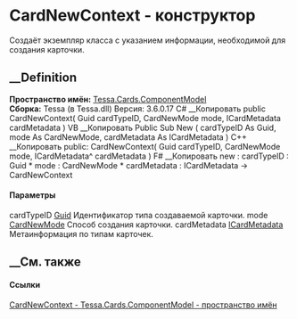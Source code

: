 # CardNewContext - конструктор
Создаёт экземпляр класса с указанием информации, необходимой для создания
карточки.
## __Definition
 **Пространство имён:**
[Tessa.Cards.ComponentModel](N_Tessa_Cards_ComponentModel.htm)  
 **Сборка:** Tessa (в Tessa.dll) Версия: 3.6.0.17
C# __Копировать
     public CardNewContext(
    	Guid cardTypeID,
    	CardNewMode mode,
    	ICardMetadata cardMetadata
    )
VB __Копировать
     Public Sub New ( 
    	cardTypeID As Guid,
    	mode As CardNewMode,
    	cardMetadata As ICardMetadata
    )
C++ __Копировать
     public:
    CardNewContext(
    	Guid cardTypeID, 
    	CardNewMode mode, 
    	ICardMetadata^ cardMetadata
    )
F# __Копировать
     new : 
            cardTypeID : Guid * 
            mode : CardNewMode * 
            cardMetadata : ICardMetadata -> CardNewContext
#### Параметры
cardTypeID [Guid](https://learn.microsoft.com/dotnet/api/system.guid)
    Идентификатор типа создаваемой карточки.
mode [CardNewMode](T_Tessa_Cards_CardNewMode.htm)
    Способ создания карточки.
cardMetadata [ICardMetadata](T_Tessa_Cards_ICardMetadata.htm)
    Метаинформация по типам карточек.
##  __См. также
#### Ссылки
[CardNewContext - ](T_Tessa_Cards_ComponentModel_CardNewContext.htm)
[Tessa.Cards.ComponentModel - пространство
имён](N_Tessa_Cards_ComponentModel.htm)
